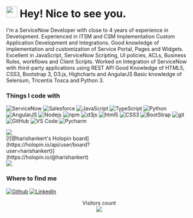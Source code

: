 <!--
**harishankert/harishankert** is a ✨ _special_ ✨ repository because its `README.md` (this file) appears on your GitHub profile.

Here are some ideas to get you started:

- 🔭 I’m currently working on ...
- 🌱 I’m currently learning ...
- 👯 I’m looking to collaborate on ...
- 🤔 I’m looking for help with ...
- 💬 Ask me about ...
- 📫 How to reach me: ...
- 😄 Pronouns: ...
- ⚡ Fun fact: ...

-->

<h1><img src="https://emojis.slackmojis.com/emojis/images/1531849430/4246/blob-sunglasses.gif?1531849430" width="30"/> Hey! Nice to see you.</h1>


I'm a ServiceNow Developer with close to 4 years of experience in Development. Experienced in ITSM and CSM Implementation Custom Application Development and Integrations. Good knowledge of implementation and customization of Service Portal, Pages and Widgets. Excellent in JavaScript, ServiceNow Scripting, UI policies, ACLs, Business Rules, workflows and Client Scripts. Worked on Integration of ServiceNow with third-party applications using REST API Good Knowledge of HTML5, CSS3, Bootstrap 3, D3.js, Highcharts and AngularJS Basic knowledge of Selenium, Tricentis Tosca and Python 3.

<h3>Things I code with</h3>
<p>
<img alt="ServiceNow" src="https://img.shields.io/badge/-ServiceNow-112f04?style=flat-square&logo=ServiceNow&logoColor=black" />
<img alt="Salesforce" src="https://img.shields.io/badge/-Salesforce-17A0DB?style=flat-square&logo=Salesforce&logoColor=black" />
<img alt="JavaScript" src="https://img.shields.io/badge/-JavaScript-FFFF00?style=flat-square&logo=JavaScript&logoColor=black" />
<img alt="TypeScript" src="https://img.shields.io/badge/-TypeScript-007ACC?style=flat-square&logo=typescript&logoColor=white" />
<img alt="Python" src="https://img.shields.io/badge/-Python-000000?style=flat-square&logo=python&logoColor=white" />
<img alt="AngularJS" src="https://img.shields.io/badge/-AngularJS-E34F26?style=flat-square&logo=AngularJS&logoColor=white" />
<img alt="Nodejs" src="https://img.shields.io/badge/-Nodejs-43853d?style=flat-square&logo=Node.js&logoColor=white" />
<img alt="npm" src="https://img.shields.io/badge/-NPM-CB3837?style=flat-square&logo=npm&logoColor=white" />
<img alt="d3js" src="https://img.shields.io/badge/-D3.js-F9A03C?style=flat-square&logo=d3.js&logoColor=white" />
<img alt="html5" src="https://img.shields.io/badge/-HTML5-E34F26?style=flat-square&logo=html5&logoColor=white" />
<img alt="CSS3" src="https://img.shields.io/badge/-CSS3-FFFF00?style=flat-square&logo=CSS3&logoColor=black" />
<img alt="BootStrap" src="https://img.shields.io/badge/-BootStrap-8DD6F9?style=flat-square&logo=Bootstrap&logoColor=black" />
<img alt="git" src="https://img.shields.io/badge/-Git-F05032?style=flat-square&logo=git&logoColor=white" />
<img alt="GitHub" src="https://img.shields.io/badge/-GitHub-000000?style=flat-square&logo=GitHub&logoColor=white" />
<img alt="VS Code" src="https://img.shields.io/badge/-Visual%20Studio%20Code-CC6699?style=flat-square&logo=Visual%20Studio%20Code&logoColor=black" />
<img alt="Pycharm" src="https://img.shields.io/badge/-PyCharm-000000?style=flat-square&logo=pycharm&logoColor=white" />
</p>

<div style="width:50%">
<img src="https://github-readme-stats.vercel.app/api?username=harishankert&show_icons=true&theme=dark"/>
</div>
<div style="width:50%">
[![@harishankert's Holopin board](https://holopin.io/api/user/board?user=harishankert)](https://holopin.io/@harishankert)
</div>

<img src="https://github-readme-stats.vercel.app/api/top-langs?username=harishankert&theme=dark"/>


<h3>Where to find me</h3>
<p><a href="https://github.com/harishankert" target="_blank"><img alt="Github" src="https://img.shields.io/badge/GitHub-%2312100E.svg?&style=for-the-badge&logo=Github&logoColor=white" /></a>  <a href="https://www.linkedin.com/in/harishankert/" target="_blank"><img alt="LinkedIn" src="https://img.shields.io/badge/linkedin-%230077B5.svg?&style=for-the-badge&logo=linkedin&logoColor=white" /></a>
</p>

<p align="center"> 
Visitors count<br>
<img src="https://profile-counter.glitch.me/harishankert/count.svg" />
</p>

